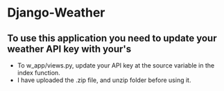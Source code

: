 # Django-Weather
## To use this application you need to update your weather API key with your's
- To w_app/views.py, update your API key at the source variable in the index function.
- I have uploaded the .zip file, and unzip folder before using it.

